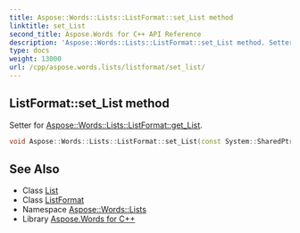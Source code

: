 ```yaml
---
title: Aspose::Words::Lists::ListFormat::set_List method
linktitle: set_List
second_title: Aspose.Words for C++ API Reference
description: 'Aspose::Words::Lists::ListFormat::set_List method. Setter for Aspose::Words::Lists::ListFormat::get_List in C++.'
type: docs
weight: 13000
url: /cpp/aspose.words.lists/listformat/set_list/
---
```

## ListFormat::set_List method


Setter for [Aspose::Words::Lists::ListFormat::get_List](../get_list/).

```cpp
void Aspose::Words::Lists::ListFormat::set_List(const System::SharedPtr<Aspose::Words::Lists::List> &value)
```

## See Also

* Class [List](../../list/)
* Class [ListFormat](../)
* Namespace [Aspose::Words::Lists](../../)
* Library [Aspose.Words for C++](../../../)

